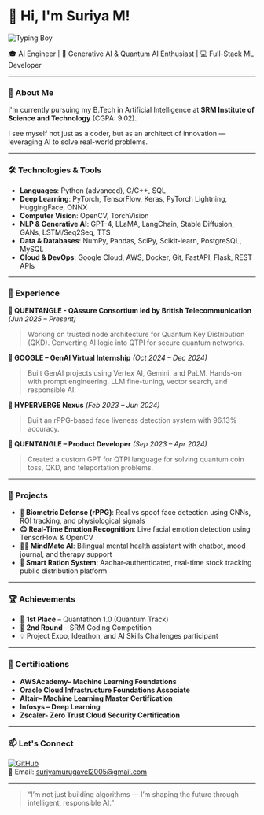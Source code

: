 # 👋 Hi, I'm Suriya M!

![Typing Boy](https://media.giphy.com/media/qgQUggAC3Pfv687qPC/giphy.gif)

🎓 AI Engineer | 🧠 Generative AI & Quantum AI Enthusiast | 💻 Full-Stack ML Developer

---

### 🚀 About Me

I'm currently pursuing my B.Tech in Artificial Intelligence at **SRM Institute of Science and Technology** (CGPA: 9.02).  

I see myself not just as a coder, but as an architect of innovation — leveraging AI to solve real-world problems.

---

### 🛠️ Technologies & Tools

- **Languages**: Python (advanced), C/C++, SQL  
- **Deep Learning**: PyTorch, TensorFlow, Keras, PyTorch Lightning, HuggingFace, ONNX  
- **Computer Vision**: OpenCV, TorchVision  
- **NLP & Generative AI**: GPT-4, LLaMA, LangChain, Stable Diffusion, GANs, LSTM/Seq2Seq, TTS  
- **Data & Databases**: NumPy, Pandas, SciPy, Scikit-learn, PostgreSQL, MySQL  
- **Cloud & DevOps**: Google Cloud, AWS, Docker, Git, FastAPI, Flask, REST APIs

---

### 💼 Experience

**🔹 QUENTANGLE - QAssure Consortium led by British Telecommunication** *(Jun 2025 – Present)*  
> Working on trusted node architecture for Quantum Key Distribution (QKD). Converting AI logic into QTPI for secure quantum networks.

**🔹 GOOGLE – GenAI Virtual Internship** *(Oct 2024 – Dec 2024)*  
> Built GenAI projects using Vertex AI, Gemini, and PaLM. Hands-on with prompt engineering, LLM fine-tuning, vector search, and responsible AI.

**🔹 HYPERVERGE Nexus** *(Feb 2023 – Jun 2024)*  
> Built an rPPG-based face liveness detection system with 96.13% accuracy.

**🔹 QUENTANGLE – Product Developer** *(Sep 2023 – Apr 2024)*  
> Created a custom GPT for QTPI language for solving quantum coin toss, QKD, and teleportation problems.

---

### 🧠 Projects

- **🧬 Biometric Defense (rPPG)**: Real vs spoof face detection using CNNs, ROI tracking, and physiological signals  
- **😊 Real-Time Emotion Recognition**: Live facial emotion detection using TensorFlow & OpenCV  
- **🧘‍♂️ MindMate AI**: Bilingual mental health assistant with chatbot, mood journal, and therapy support  
- **🛒 Smart Ration System**: Aadhar-authenticated, real-time stock tracking public distribution platform

---

### 🏆 Achievements

- 🥇 **1st Place** – Quantathon 1.0 (Quantum Track)
- 🥈 **2nd Round** – SRM Coding Competition
- 💡 Project Expo, Ideathon, and AI Skills Challenges participant

---

### 📜 Certifications

- **AWSAcademy– Machine Learning Foundations**  
- **Oracle Cloud Infrastructure Foundations Associate**  
- **Altair– Machine Learning Master Certification**  
- **Infosys – Deep Learning**  
- **Zscaler- Zero Trust Cloud Security Certification**

---

### 📫 Let's Connect


[![GitHub](https://img.shields.io/badge/-GitHub-181717?style=flat&logo=github)](https://github.com/Suriya-18r)  
📧 Email: suriyamurugavel2005@gmail.com

---

> “I’m not just building algorithms — I’m shaping the future through intelligent, responsible AI.”  

